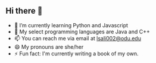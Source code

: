## Hi there 👋

- 🌱 I’m currently learning Python and Javascript
- 🔭 My select programming languages are Java and C++ 
- 📫 You can reach me via email at lsali002@odu.edu
- 😄 My pronouns are she/her
- ⚡ Fun fact: I'm currently writing a book of my own.


